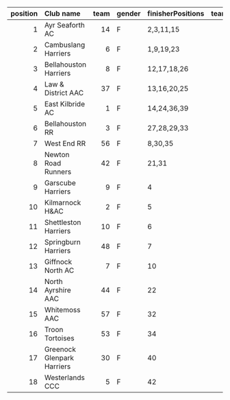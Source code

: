 |   position | Club name                  |   team | gender   | finisherPositions   |   teamPoints |   penaltyPoints |   totalPoints |   totalFinishers | Website                                    |
|-----------:|:---------------------------|-------:|:---------|:--------------------|-------------:|----------------:|--------------:|-----------------:|:-------------------------------------------|
|          1 | Ayr Seaforth AC            |     14 | F        | 2,3,11,15           |           31 |               0 |            31 |                4 | https://www.ayrseaforth.co.uk/             |
|          2 | Cambuslang Harriers        |      6 | F        | 1,9,19,23           |           52 |               0 |            52 |                4 | https://cambuslangharriers.org/            |
|          3 | Bellahouston Harriers      |      8 | F        | 12,17,18,26         |           73 |               0 |            73 |                6 | http://www.bellahoustonharriers.co.uk/     |
|          4 | Law & District AAC         |     37 | F        | 13,16,20,25         |           74 |               0 |            74 |                4 | http://www.lawaac.co.uk/                   |
|          5 | East Kilbride AC           |      1 | F        | 14,24,36,39         |          113 |               0 |           113 |                4 | http://www.ekac.org.uk/                    |
|          6 | Bellahouston RR            |      3 | F        | 27,28,29,33         |          117 |               0 |           117 |                5 | https://www.bellahoustonroadrunners.co.uk/ |
|          7 | West End RR                |     56 | F        | 8,30,35             |           73 |              52 |           125 |                3 | https://www.westendroadrunners.co.uk/      |
|          8 | Newton Road Runners        |     42 | F        | 21,31               |           52 |             104 |           156 |                2 | https://www.newton-roadrunners.com/        |
|          9 | Garscube Harriers          |      9 | F        | 4                   |            4 |             156 |           160 |                1 | https://www.garscubeharriers.org.uk/       |
|         10 | Kilmarnock H&AC            |      2 | F        | 5                   |            5 |             156 |           161 |                1 | http://www.kilmarnockharriers.com/         |
|         11 | Shettleston Harriers       |     10 | F        | 6                   |            6 |             156 |           162 |                1 | http://shettlestonharriers.org.uk/         |
|         12 | Springburn Harriers        |     48 | F        | 7                   |            7 |             156 |           163 |                1 | https://www.springburnharriers.co.uk/      |
|         13 | Giffnock North AC          |      7 | F        | 10                  |           10 |             156 |           166 |                1 | https://www.giffnocknorth.co.uk/           |
|         14 | North Ayrshire AAC         |     44 | F        | 22                  |           22 |             156 |           178 |                1 | https://naathletics.co.uk/                 |
|         15 | Whitemoss AAC              |     57 | F        | 32                  |           32 |             156 |           188 |                1 | https://whitemossaac.co.uk/                |
|         16 | Troon Tortoises            |     53 | F        | 34                  |           34 |             156 |           190 |                1 | http://troontortoises.co.uk                |
|         17 | Greenock Glenpark Harriers |     30 | F        | 40                  |           40 |             156 |           196 |                1 | https://greenockglenparkharriers.com/      |
|         18 | Westerlands CCC            |      5 | F        | 42                  |           42 |             156 |           198 |                1 | https://westerlandsccc.co.uk/              |